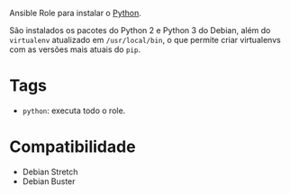 Ansible Role para instalar o [Python](https://www.python.org/).

São instalados os pacotes do Python 2 e Python 3 do Debian, além do
`virtualenv` atualizado em `/usr/local/bin`, o que permite criar virtualenvs
com as versões mais atuais do `pip`.

# Tags

- `python`: executa todo o role.

# Compatibilidade

- Debian Stretch
- Debian Buster
